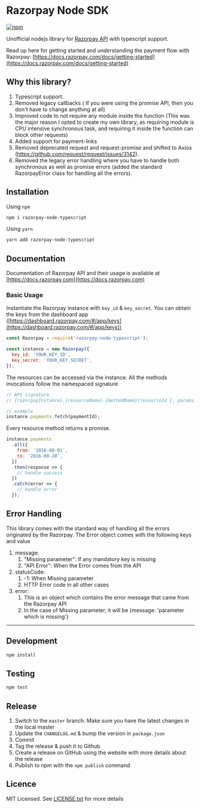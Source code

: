 
# Razorpay Node SDK

[![npm](https://img.shields.io/npm/v/razorpay-node-typescript.svg?maxAge=2592000?style=flat-square)](https://www.npmjs.com/package/razorpay-node-typescript)

Unofficial nodejs library for [Razorpay API](https://docs.razorpay.com/docs/payments) with typescript support.

Read up here for getting started and understanding the payment flow with Razorpay: [https://docs.razorpay.com/docs/getting-started](https://docs.razorpay.com/docs/getting-started)

## Why this library?

1.  Typescript support.
2.  Removed legacy callbacks ( If you were using the promise API, then you don't have to change anything at all)
3.  Improved code to not require any module inside the function (This was the major reason I opted to create my own library, as requiring module is CPU intensive synchronous task, and requiring it inside the function can block other requests)
4.  Added support for payment-links
5.  Removed deprecated request and request-promise and shifted to Axios (https://github.com/request/request/issues/3142).
6.  Removed the legacy error handling where you have to handle both synchronous as well as promise errors (added the standard RazorpayError class for handling all the errors).

## Installation
Using `npm`

```bash
npm i razorpay-node-typescript
```
Using `yarn`
```bash
yarn add razorpay-node-typescript
```

## Documentation

Documentation of Razorpay API and their usage is available at [https://docs.razorpay.com](https://docs.razorpay.com)

### Basic Usage

Instantiate the Razorpay instance with `key_id` & `key_secret`. You can obtain the keys from the dashboard app ([https://dashboard.razorpay.com/#/app/keys](https://dashboard.razorpay.com/#/app/keys))

```js
const Razorpay = require('razorpay-node-typescript');

const instance = new Razorpay({
  key_id: 'YOUR_KEY_ID',
  key_secret: 'YOUR_KEY_SECRET',
});
```

The resources can be accessed via the instance. All the methods invocations follow the namespaced signature

```js
// API signature
// {razorpayInstance}.{resourceName}.{methodName}(resourceId [, params])

// example
instance.payments.fetch(paymentId);
```

Every resource method returns a promise.

```js
instance.payments
  .all({
    from: '2016-08-01',
    to: '2016-08-20',
  })
  .then(response => {
    // handle success
  })
  .catch(error => {
    // handle error
  });
```

## Error Handling

This library comes with the standard way of handling all the errors originated by the Razorpay.
The Error object comes with the following keys and value

 1. message:
	 1. "Missing parameter": If any mandatory key is missing
	 2. "API Error": When the Error comes from the API
 2. statusCode:
	 1. -1: When Missing parameter
	 2. HTTP Error code in all other cases
3. error:
	1. This is an object which contains the error message that came from the Razorpay API
	2. In the case of Missing parameter, it will be {message: 'parameter which is missing'} 

---

## Development

```bash
npm install
```

## Testing

```bash
npm test
```

## Release

1. Switch to the `master` branch. Make sure you have the latest changes in the local master
2. Update the `CHANGELOG.md` & bump the version in `package.json`
3. Commit
4. Tag the release & push it to Github
5. Create a release on GitHub using the website with more details about the release
6. Publish to npm with the `npm publish` command

## Licence

MIT Licensed. See [LICENSE.txt](LICENSE.txt) for more details
